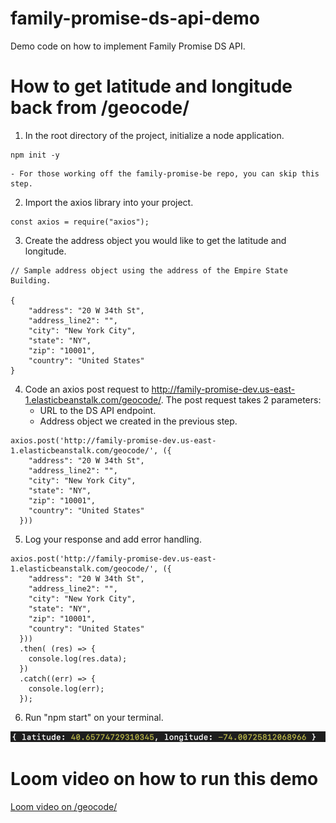 # family-promise-ds-api-demo
Demo code on how to implement Family Promise DS API. 

# How to get latitude and longitude back from /geocode/
1. In the root directory of the project, initialize a node application.
```
npm init -y
```
    - For those working off the family-promise-be repo, you can skip this step. 
2. Import the axios library into your project.
```
const axios = require("axios");
```
3. Create the address object you would like to get the latitude and longitude. 
```
// Sample address object using the address of the Empire State Building. 

{
    "address": "20 W 34th St",
    "address_line2": "",
    "city": "New York City",
    "state": "NY",
    "zip": "10001",
    "country": "United States"
}
```
4. Code an axios post request to http://family-promise-dev.us-east-1.elasticbeanstalk.com/geocode/. The post request takes 2 parameters:
    - URL to the DS API endpoint. 
    - Address object we created in the previous step.    
```
axios.post('http://family-promise-dev.us-east-1.elasticbeanstalk.com/geocode/', ({
    "address": "20 W 34th St",
    "address_line2": "",
    "city": "New York City",
    "state": "NY",
    "zip": "10001",
    "country": "United States"
  }))
```
5. Log your response and add error handling. 
```
axios.post('http://family-promise-dev.us-east-1.elasticbeanstalk.com/geocode/', ({
    "address": "20 W 34th St",
    "address_line2": "",
    "city": "New York City",
    "state": "NY",
    "zip": "10001",
    "country": "United States"
  }))
  .then( (res) => {
    console.log(res.data);
  })
  .catch((err) => {
    console.log(err);
  });
```
6. Run "npm start" on your terminal.

![Sample Output](public/sample-output.png)

# Loom video on how to run this demo 

[Loom video on /geocode/](https://www.loom.com/share/c9cbc8b910b64009b945274bf4d7ac20)